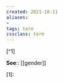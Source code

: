 ```yaml
---
created: 2021-10-11
aliases:
- 
tags: term
cssclass: term
---
```


 [^1]

**See**:: [[gender]]

[1]: